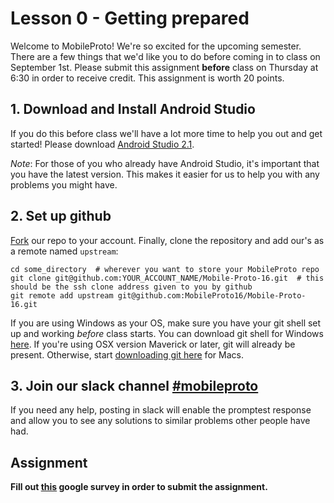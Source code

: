 # Lesson 0 - Getting prepared

Welcome to MobileProto! We're so excited for the upcoming semester. There are a few things that we'd like you to do before coming in to class on September 1st. Please submit this assignment **before** class on Thursday at 6:30 in order to receive credit. This assignment is worth 20 points.

## 1. Download and Install Android Studio

If you do this before class we'll have a lot more time to help you out and get started! Please download [Android Studio 2.1](https://developer.android.com/studio/index.html).

*Note*: For those of you who already have Android Studio, it's important that you have the latest version. This makes it easier for us to help you with any problems you might have.

## 2. Set up github

[Fork](https://help.github.com/articles/fork-a-repo/) our repo to your account. Finally, clone the repository and add our's as a remote named `upstream`:

```
cd some_directory  # wherever you want to store your MobileProto repo
git clone git@github.com:YOUR_ACCOUNT_NAME/Mobile-Proto-16.git  # this should be the ssh clone address given to you by github
git remote add upstream git@github.com:MobileProto16/Mobile-Proto-16.git
```

If you are using Windows as your OS, make sure you have your git shell set up and working *before* class starts. You can download git shell for Windows [here](https://git-for-windows.github.io/). If you're using OSX version Maverick or later, git will already be present. Otherwise, start [downloading git here](https://git-scm.com/download/mac) for Macs.

## 3. Join our slack channel [#mobileproto](https://olin.slack.com/messages/mobileproto/)

If you need any help, posting in slack will enable the promptest response and allow you to see any solutions to similar problems other people have had.

## Assignment

**Fill out [this](https://goo.gl/forms/iIvhr5QeabYKLa9z2) google survey in order to submit the assignment.**

